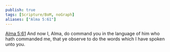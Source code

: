 ```yaml
---
publish: true
tags: [Scripture/BoM, noGraph]
aliases: ["Alma 5:61"]
---
```

[Alma 5:61](https://churchofjesuschrist.org/study/scriptures/bofm/alma/5?lang=eng&id=p61#p61) And now I, Alma, do command you in the language of him who hath commanded me, that ye observe to do the words which I have spoken unto you.

